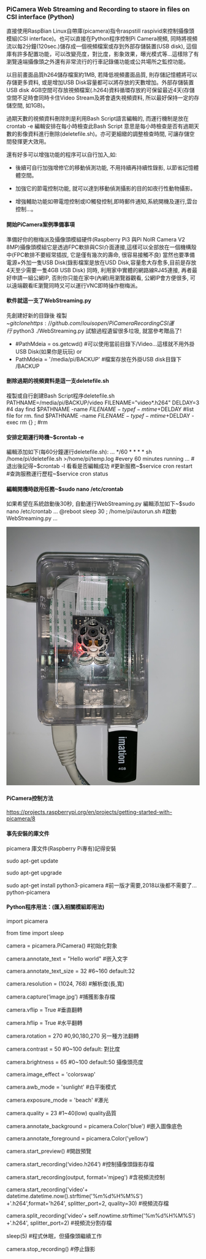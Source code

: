 ### PiCamera Web Streaming and Recording to staore in files on CSI interface (Python)
直接使用RaspBian Linux自帶庫(picamera)指令raspstill raspivid來控制攝像頭模組(CSI interface)。也可以直接在Python程序控制Pi Camera視頻, 同時將視頻流以每2分鐘(120sec.)儲存成一個視頻檔案或存到外部存儲裝置(USB disk), 這個庫有許多配置功能，可以改變亮度，對比度，影象效果，曝光模式等...這樣除了有瀏覽遠端攝像頭之外還有非常流行的行車記錄儀功能或公共場所之監控功能。

以目前畫面品質h264儲存檔案約1MB, 若降低視頻畫面品質, 則存儲記憶體將可以存儲更多資料, 或是增加USB Disk容量都可以將存放的天數增加。外部存儲裝置USB disk 4GB空間可存放視頻檔案(.h264)資料循環存放約可保留最近4天(存儲空間不足時會同時卡住Video Stream及將會遺失視頻資料, 所以最好保持一定的存儲空間, 如1GB)。

過期天數的視頻資料刪除則是利用Bash Script語言編輯的, 而運行機制是放在crontab -e 編輯安排在每小時檢查此Bash Script 意思是每小時檢查是否有過期天數的影像資料進行刪除(deletefile.sh)。亦可更細緻的調整檢查時間, 可讓存儲空間發揮更大效用。

還有好多可以增強功能的程序可以自行加入,如:
* 後續可自行加強增修它的移動偵測功能, 不用持續再持續性錄影, 以節省記憶體體空間。

* 加強它的節電控制功能, 就可以達到移動偵測攝影的目的如夜行性動物攝影。

* 增強輔助功能如帶電燈控制或IO觸發控制,即時郵件通知,系統開機及運行,雲台控制...。


#### 開始PiCamera案例準備事項
準備好你的樹梅派及攝像頭模組硬件(Raspberry Pi3 與Pi NoIR Camera V2 8MP)攝像頭模組它是透過FPC軟排與CSI介面連接,這樣可以全部放在一個機構殼中(FPC軟排不要經常插拔, 它是僅有幾次的壽命, 很容易接觸不良) 當然也要準備電源+外加一隻USB Disk(錄影檔案是放在USD Disk,容量愈大存愈多,目前是存放4天至少需要一隻4GB USB Disk) 同時, 利用家中實體的網路線RJ45連接, 再者最好申請一組公網IP, 否則你只能在家中(內網)用瀏覽器觀看, 公網IP會方便很多, 可以遠端觀看IE瀏覽同時又可以運行VNC即時操作樹梅派。

#### 軟件就這一支了WebStreaming.py 
先創建好新的目錄後
複製~$git clone https://github.com/louisopen/PiCameraRecordingCSI
運行~$python3 ./WebStreaming.py
試驗過程遺留很多垃圾, 就當參考贈品了!
* #PathMdeia = os.getcwd()          #可以使用當前目錄下/Video...這樣就不用外掛USB Disk(如果你是玩玩)
or
* PathMdeia = '/media/pi/BACKUP'    #檔案存放在外掛USB disk目錄下 /BACKUP

#### 刪除過期的視頻資料是這一支deletefile.sh
複製或自行創建Bash Script程序deletefile.sh
PATHNAME=/media/pi/BACKUP/video
FILENAME="video*.h264"
DELDAY=3        #4 day
find $PATHNAME -name $FILENAME -type f -mtime +$DELDAY                  #list file for rm.
find $PATHNAME -name $FILENAME -type f -mtime +$DELDAY -exec rm {} \;   #rm

#### 安排定期運行時機~$crontab -e
編輯添加如下(每60分鐘運行deletefile.sh):
...
*/60 * * * * sh /home/pi/deletefile.sh >/home/pi/temp.log       #every 60 minutes running
...
#退出後記得~$crontab -l 看看是否編輯成功
#更新服務~$service cron restart  
#查詢服務運行歷程~$service cron status

#### 編輯開機時啟用任務~$sudo nano /etc/crontab 
如果希望在系統啟動後30秒, 自動運行WebStreaming.py
編輯添加如下~$sudo nano /etc/crontab 
...
@reboot sleep 30 ; /home/pi/autorun.sh         #啟動WebStreaming.py
...

![快照](S__19193858.jpg)


#### PiCamera控制方法
https://projects.raspberrypi.org/en/projects/getting-started-with-picamera/8

#### 事先安裝的庫文件
picamera 庫文件(Raspberry Pi專有)記得安裝

sudo apt-get update

sudo apt-get upgrade

sudo apt-get install python3-picamera  #前一版才需要,2018以後都不需要了... python-picamera

#### Python程序用法：(匯入相關模組即用法)
import picamera

from time import sleep

camera = picamera.PiCamera()    #初始化對象

camera.annotate_text = "Hello world"    #嵌入文字

camera.annotate_text_size = 32  #6~160 default:32

camera.resolution = (1024, 768) #解析度(長,寬)

camera.capture(‘image.jpg’) #捕獲影象存檔

camera.vflip = True #垂直翻轉

camera.hflip = True #水平翻轉

camera.rotation = 270   #0,90,180,270 另一種方法翻轉

camera.contrast = 50    #0~100 default:  對比度

camera.brightness = 65  #0~100 default:50 攝像頭亮度

camera.image_effect = 'colorswap'

camera.awb_mode = 'sunlight'   #白平衡模式

camera.exposure_mode = 'beach' #瀑光

camera.quality = 23 #1~40(low) quality品質

camera.annotate_background = picamera.Color('blue') #嵌入圖像底色

camera.annotate_foreground = picamera.Color('yellow')

camera.start_preview()  #開啟預覽

camera.start_recording(‘video.h264’)    #控制攝像頭錄影存檔

camera.start_recording(output, format='mjpeg')  #含視頻流控制

camera.start_recording('video'+ datetime.datetime.now().strftime('%m%d%H%M%S') +'.h264',format='h264', splitter_port=2, quality=30)  #視頻流存檔

camera.split_recording('video'+ self.nowtime.strftime('%m%d%H%M%S') +'.h264', splitter_port=2) #視頻流分割存檔

sleep(5)    #程式休眠，但攝像頭繼續工作

camera.stop_recording() #停止錄影

